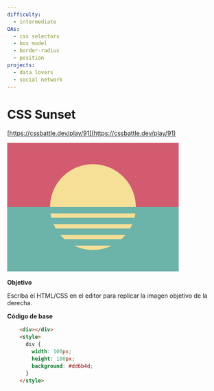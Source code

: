 ```yaml
---
difficulty:
  - intermediate
OAs:
  - css selectors
  - box model
  - border-radius
  - position
projects:
  - data lovers
  - social network
---
```


# CSS Sunset

[https://cssbattle.dev/play/91](https://cssbattle.dev/play/91)

![](css_sunset.png)

__Objetivo__

Escriba el HTML/CSS en el editor para replicar la imagen objetivo de la derecha.

__Código de base__

```html
    <div></div>
    <style>
      div {
        width: 100px;
        height: 100px;
        background: #dd6b4d;
      }
    </style>
```
